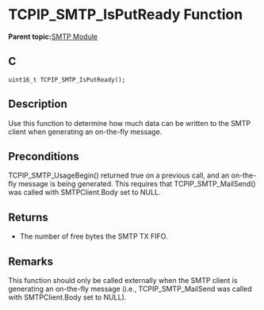 # TCPIP\_SMTP\_IsPutReady Function

**Parent topic:**[SMTP Module](GUID-2B9B587D-5018-4CA9-AA8D-2395A2D004A5.md)

## C

```
uint16_t TCPIP_SMTP_IsPutReady();
```

## Description

Use this function to determine how much data can be written to the SMTP client when generating an on-the-fly message.

## Preconditions

TCPIP\_SMTP\_UsageBegin\(\) returned true on a previous call, and an on-the-fly message is being generated. This requires that TCPIP\_SMTP\_MailSend\(\) was called with SMTPClient.Body set to NULL.

## Returns

-   The number of free bytes the SMTP TX FIFO.


## Remarks

This function should only be called externally when the SMTP client is generating an on-the-fly message \(i.e., TCPIP\_SMTP\_MailSend was called with SMTPClient.Body set to NULL\).

